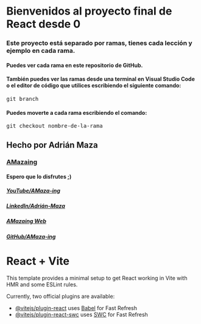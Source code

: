 <h1>Bienvenidos al proyecto final de React desde 0</h1>
<h3>
  Este proyecto está separado por ramas, tienes cada lección y ejemplo en   cada rama.
</h3>
<h4>
  Puedes ver cada rama en este repositorio de GitHub.
</h4>
<h4>
  También puedes ver las ramas desde una terminal en Visual Studio Code
  o el editor de código que utilices escribiendo el siguiente comando:
</h4>
  <pre>git branch</pre>
<h4>
  Puedes moverte a cada rama escribiendo el comando:
</h4>
  <pre>git checkout nombre-de-la-rama</pre>
<h2>Hecho por Adrián Maza</h2>
<h3>
  <a href="https://www.youtube.com/@AMaza-Ing" target="_blank">
    AMazaing
  </a>
</h3>
<h4>Espero que lo disfrutes ;)</h4>
<divclassName="links">
  <h5>
    <a href="https://www.youtube.com/@AMaza-Ing" target="_blank">
      YouTube/AMaza-ing
    </a>
  </h5>
  <h5>
    <a
      href="https://www.linkedin.com/in/adrian-maza-vazquez/"
      target="_blank"
    >
      LinkedIn/Adrián-Maza
    </a>
  </h5>
  <h5>
    <a href="https://www.amaza-ing.com/" target="_blank">
      AMazaing Web
    </a>
  </h5>
  <h5>
    <a href="https://github.com/Amaza-ing" target="_blank">
      GitHub/AMaza-ing
    </a>
  </h5>
</div>

# React + Vite

This template provides a minimal setup to get React working in Vite with HMR and some ESLint rules.

Currently, two official plugins are available:

- [@vitejs/plugin-react](https://github.com/vitejs/vite-plugin-react/blob/main/packages/plugin-react/README.md) uses [Babel](https://babeljs.io/) for Fast Refresh
- [@vitejs/plugin-react-swc](https://github.com/vitejs/vite-plugin-react-swc) uses [SWC](https://swc.rs/) for Fast Refresh

